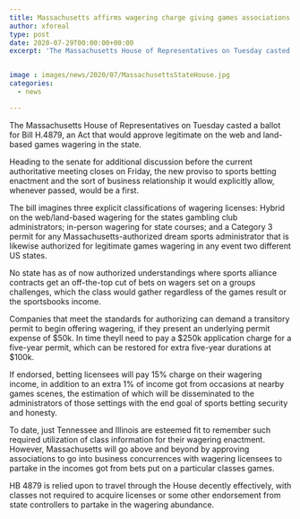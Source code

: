 ```yaml
---
title: Massachusetts affirms wagering charge giving games associations income share
author: xforeal 
type: post
date: 2020-07-29T00:00:00+00:00
excerpt: 'The Massachusetts House of Representatives on Tuesday casted a ballot for Bill H '


image : images/news/2020/07/MassachusettsStateHouse.jpg
categories:
  - news

---
```

The Massachusetts House of Representatives on Tuesday casted a ballot for Bill H.4879, an Act that would approve legitimate on the web and land-based games wagering in the state. 

Heading to the senate for additional discussion before the current authoritative meeting closes on Friday, the new proviso to sports betting enactment and the sort of business relationship it would explicitly allow, whenever passed, would be a first. 

The bill imagines three explicit classifications of wagering licenses: Hybrid on the web/land-based wagering for the states gambling club administrators; in-person wagering for state courses; and a Category 3 permit for any Massachusetts-authorized dream sports administrator that is likewise authorized for legitimate games wagering in any event two different US states. 

No state has as of now authorized understandings where sports alliance contracts get an off-the-top cut of bets on wagers set on a groups challenges, which the class would gather regardless of the games result or the sportsbooks income. 

Companies that meet the standards for authorizing can demand a transitory permit to begin offering wagering, if they present an underlying permit expense of $50k. In time theyll need to pay a $250k application charge for a five-year permit, which can be restored for extra five-year durations at $100k. 

If endorsed, betting licensees will pay 15&percnt; charge on their wagering income, in addition to an extra 1&percnt; of income got from occasions at nearby games scenes, the estimation of which will be disseminated to the administrators of those settings with the end goal of sports betting security and honesty. 

To date, just Tennessee and Illinois are esteemed fit to remember such required utilization of class information for their wagering enactment. However, Massachusetts will go above and beyond by approving associations to go into business concurrences with wagering licensees to partake in the incomes got from bets put on a particular classes games. 

HB 4879 is relied upon to travel through the House decently effectively, with classes not required to acquire licenses or some other endorsement from state controllers to partake in the wagering abundance.